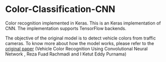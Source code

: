 # Color-Classification-CNN
Color recognition implemented in Keras.
This is an Keras implementation of CNN. The implementation supports TensorFlow backends.

The objective of the original model is to detect vehicle colors from traffic cameras.
To know more about how the model works, please refer to the [original paper](https://arxiv.org/pdf/1510.07391.pdf)
(Vehicle Color Recognition Using Convolutional Neural Network , Reza Fuad Rachmadi and I Ketut Eddy Purnama)

